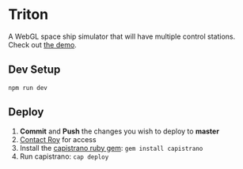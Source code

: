 Triton
======

A WebGL space ship simulator that will have multiple control stations.
Check out [the demo](http://triton.royvandewater.com).

Dev Setup
---------

`npm run dev`

Deploy
------

1. **Commit** and **Push** the changes you wish to deploy to **master**
1. [Contact Roy](https://github.com/royvandewater) for access
2. Install the [capistrano ruby gem](https://github.com/capistrano/capistrano): `gem install capistrano`
3. Run capistrano: `cap deploy`

